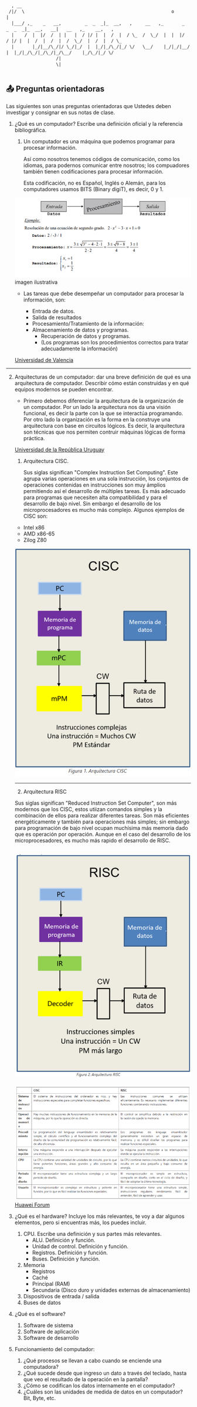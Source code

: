 ```

  , __                                                                                                            
 /|/  \                                                        o                          |                       
  |___/ ,_    _   __,         _  _  _|_  __,   ,     __   ,_       _   _  _  _|_  __,   __|   __   ,_    __,   ,  
  |    /  |  |/  /  | |   |  / |/ |  |  /  |  / \_  /  \_/  |  |  |/  / |/ |  |  /  |  /  |  /  \_/  |  /  |  / \_
  |       |_/|__/\_/|/ \_/|_/  |  |_/|_/\_/|_/ \/   \__/    |_/|_/|__/  |  |_/|_/\_/|_/\_/|_/\__/    |_/\_/|_/ \/ 
                   /|                                                                                             
                   \|                                                                                             


 ```

 ## 📤 Preguntas orientadoras

Las siguientes son unas preguntas orientadoras que Ustedes deben investigar y consignar en sus notas de clase. 

1. ¿Qué es un computador? Escribe una definición oficial y la referencia bibliográfica. 

    1. 
        Un computador es una máquina que podemos programar para procesar información.

        Así como nosotros tenemos códigos de comunicación, como los idiomas, para podernos comunicar entre nosotros; los compuadores también tienen codificaciones para procesar información.

        Esta codificación, no es Español, Inglés o Alemán, para los computadores usamos BITS (Binary digiT), es decir, 0 y 1.

    ![img1](./images/img1.png)
    imagen ilustrativa


    - Las tareas que debe desempeñar un computador para procesar la información, son:


        -  Entrada de datos.
        - Salida de resultados
        - Procesamiento/Tratamiento de la información:
        -  Almacenamiento de datos y programas.
             - Recuperación de datos y programas.
            - (Los programas son los procedimientos correctos para tratar adecuadamente la información)

    [Universidad de Valencia](https://www.uv.es/afuertes/Informatica/ficheros/tema1_TI.pdf)

---

2. Arquitecturas de un computador: dar una breve definición de qué es una arquitectura de computador. Describir cómo están construidas y en qué equipos modernos se pueden encontrar.
    - Primero debemos diferenciar la arquitectura de la organización de un computador. Por un lado la arquitectura nos da una visión funcional, es decir la parte con la que se interactúa programando. Por otro lado la organización es la forma en la  construye una arquitectura con base en circuitos lógicos. Es decir, la arquitectura son técnicas que nos permiten contruir máquinas lógicas de forma práctica.

    [Universidad de la República Uruguay](https://www.fing.edu.uy/tecnoinf/mvd/cursos/arqcomp/material/teo/arq-teo05.pdf)

   
    1. Arquitectura CISC. 
    
        Sus siglas significan "Complex Instruction Set Computing". Este agrupa varias operaciones en una sola instrucción, los conjuntos de operaciones contenidas en instrucciones son muy ámplios permitiendo así el desarrollo de múltiples tareas. Es más adecuado para programas que necesiten alta compatibilidad y para el desarrollo de bajo nivel. Sin embargo el desarrollo de los microprocesadores es mucho más complejo. Algunos ejemplos de CISC son:
    - Intel x86 
    - AMD x86-65
    - Zilog Z80
    
     ![CISC](./images/img2.png)

    ---
    2. Arquitectura RISC

    Sus siglas significan "Reduced Instruction Set Computer", son más modernos que los CISC, estos utiizan comandos simples y la combinación de ellos para realizar diferentes tareas. Son más eficientes energéticamente y también para operaciones más simples; sin embargo para programación de bajo nivel ocupan muchísima más memoria dado que es operación por operación. Aunque en el caso del desarrollo de los microprocesadores, es mucho más rapido el desarrollo de RISC. 

    ![RISC](./images/img3.png)
    ---
    ![CISC/RISK](./images/img4.png)
    [Huawei Forum](https://forum.huawei.com/enterprise/intl/es/thread/%C2%BFcu%C3%A1l-es-la-diferencia-entre-las-arquitecturas-cisc-y-risc/667223574601154560?blogId=667223574601154560)
3. ¿Qué es el hardware? Incluye los más relevantes, te voy a dar algunos elementos, pero si encuentras más, los puedes incluir.
    1. CPU. Escribe una definición y sus partes más relevantes. 
        - ALU. Definición y función.
        - Unidad de control. Definición y función.
        - Registros. Definición y función.
        - Buses. Definición y función.
    2. Memoria
        - Registros
        - Caché
        - Principal (RAM)
        - Secundaria (Disco duro y unidades externas de almacenamiento)
    3. Dispositivos de entrada / salida
    4. Buses de datos

4. ¿Qué es el software?
    1. Software de sistema
    2. Software de aplicación
    3. Software de desarrollo
5. Funcionamiento del computador:
    1. ¿Qué procesos se llevan a cabo cuando se enciende una computadora?
    2. ¿Qué sucede desde que ingreso un dato a través del teclado, hasta que veo el resultado de la operación en la pantalla?
    3. ¿Cómo se codifican los datos internamente en el computador?
    4. ¿Cuáles son las unidades de medida de datos en un computador? Bit, Byte, etc.
